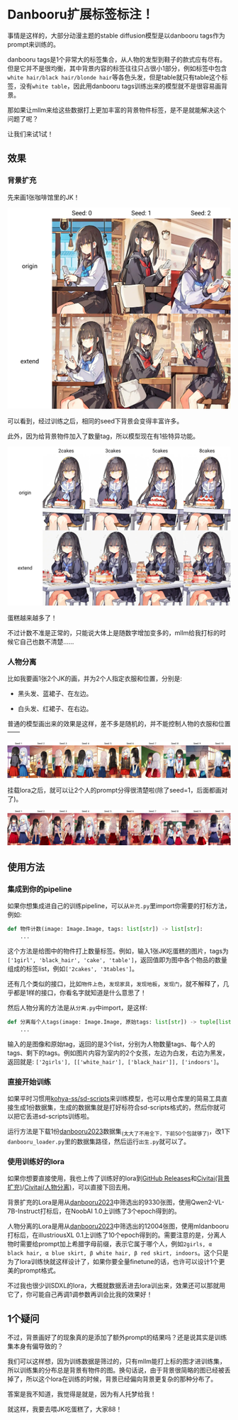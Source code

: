 # Danbooru扩展标签标注！

事情是这样的，大部分动漫主题的stable diffusion模型是以danbooru tags作为prompt来训练的。

danbooru tags是1个非常大的标签集合，从人物的发型到鞋子的款式应有尽有。但是它并不是很均衡，其中背景内容的标签往往只占很小1部分，例如标签中包含`white hair/black hair/blonde hair`等各色头发，但是table就只有table这个标签，没有`white table`，因此用danbooru tags训练出来的模型就不是很容易画背景。

那如果让mllm来给这些数据打上更加丰富的背景物件标签，是不是就能解决这个问题了呢？

让我们来试1试！


## 效果

### 背景扩充

先来画1张咖啡馆里的JK！

![img/cafe.webp](img/cafe.webp)

可以看到，经过训练之后，相同的seed下背景会变得丰富许多。

此外，因为给背景物件加入了数量tag，所以模型现在有1些特异功能。

![img/cake.webp](img/cake.webp)

蛋糕越来越多了！

不过计数不准是正常的，只能说大体上是随数字增加变多的，mllm给我打标的时候它自己也数不清楚……

### 人物分离

比如我要画1张2个JK的画，并为2个人指定衣服和位置，分别是:

- 黑头发、蓝裙子、在左边。

- 白头发、红裙子、在右边。

普通的模型画出来的效果是这样，差不多是随机的，并不能控制人物的衣服和位置——

![img/人原.webp](img/人原.webp)

挂载lora之后，就可以让2个人的prompt分得很清楚啦(除了seed=1，后面都画对了)。

![img/人新.webp](img/人新.webp)


## 使用方法


### 集成到你的pipeline

如果你想集成进自己的训练pipeline，可以从`补充.py`里import你需要的打标方法，例如:

```python
def 物件计数(image: Image.Image, tags: list[str]) -> list[str]:
    ...
```

这个方法是给图中的物件打上数量标签。例如，输入1张JK吃蛋糕的图片，tags为`['1girl', 'black_hair', 'cake', 'table']`，返回值即为图中各个物品的数量组成的标签list，例如`['2cakes', '3tables']`。

还有几个类似的接口，比如`物件上色`，`发现家具`，`发现地板`，`发现门`，就不解释了，几乎都是1样的接口，你看名字就知道是什么意思了！

然后人物分离的方法是从`分离.py`中import，是这样:

```py
def 分离每个人tags(image: Image.Image, 原始tags: list[str]) -> tuple[list[str], list[list[str]], list[str]]:
    ...
```

输入的是图像和原始tag，返回的是3个list，分别为人物数量tags、每个人的tags、剩下的tags。例如图片内容为室内的2个女孩，左边为白发，右边为黑发，返回就是: `['2girls'], [['white_hair'], ['black_hair']], ['indoors']`。

### 直接开始训练

如果平时习惯用[kohya-ss/sd-scripts](https://github.com/kohya-ss/sd-scripts)来训练模型，也可以用仓库里的简易工具直接生成1份数据集，生成的数据集就是打好标符合sd-scripts格式的，然后你就可以把它丢进sd-scripts训练啦。

运行方法是下载1份[danbooru2023](https://huggingface.co/datasets/nyanko7/danbooru2023)数据集<sub>(太大了不用全下，下前50个包就够了)</sub>，改1下`danbooru_loader.py`里的数据集路径，然后运行`出生.py`就可以了。

### 使用训练好的lora

如果你想要直接使用，我也上传了训练好的lora到[GitHub Releases](https://github.com/RimoChan/danbooru-prompt-extend/releases)和[Civitai(背景扩充)](https://civitai.com/models/1076462)/[Civitai(人物分离)](https://civitai.com/models/1125124)，可以直接下回去用。

背景扩充的Lora是用从[danbooru2023](https://huggingface.co/datasets/nyanko7/danbooru2023)中筛选出的9330张图，使用Qwen2-VL-7B-Instruct打标后，在NoobAI 1.0上训练了3个epoch得到的。

人物分离的Lora是用从[danbooru2023](https://huggingface.co/datasets/nyanko7/danbooru2023)中筛选出的12004张图，使用mldanbooru打标后，在illustriousXL 0.1上训练了10个epoch得到的。需要注意的是，分离人物时需要给prompt加上希腊字母前缀，表示它属于哪个人，例如`2girls, α black hair, α blue skirt, β white hair, β red skirt, indoors`。这个只是为了lora训练快就这样设计了，如果你要全量finetune的话，也许可以设计1个更美的prompt格式。

不过我也很少训SDXL的lora，大概就数据丢进去lora训出来，效果还可以那就用它了，你可能自己再调1调参数再训会比我的效果好！


## 1个疑问

不过，背景画好了的现象真的是添加了额外prompt的结果吗？还是说其实是训练集本身有偏导致的？

我们可以这样想，因为训练数据是筛过的，只有mllm能打上标的图才进训练集，所以训练集的分布总是背景有物件的图。换句话说，由于背景很简略的图已经被丢掉了，所以这个lora在训练的时候，背景已经偏向背景更复杂的那种分布了。

答案是我不知道，我觉得是就是，因为有人托梦给我！

就这样，我要去喂JK吃蛋糕了，大家88！
